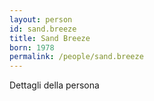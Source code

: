 ```yaml
---
layout: person
id: sand.breeze
title: Sand Breeze
born: 1978
permalink: /people/sand.breeze
---
```


Dettagli della persona 